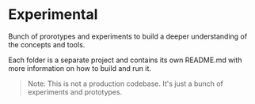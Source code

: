 # Experimental

Bunch of prorotypes and experiments to build a deeper understanding of the
concepts and tools.

Each folder is a separate project and contains its own README.md with more
information on how to build and run it.

> Note: This is not a production codebase. It's just a bunch of experiments and
> prototypes.
